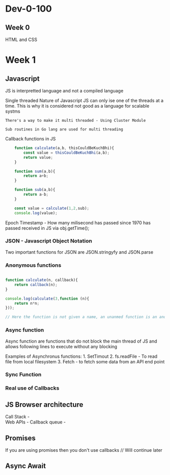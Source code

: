 # Dev-0-100


## Week 0

HTML and CSS


# Week 1 

## Javascript 

JS is interpretted language and not a compiled language

Single threaded Nature of Javascript
    JS can only ise one of the threads at a time.
    This is why it is considered not good as a language for scalable systms

    There's a way to make it multi threaded - Using Cluster Module

    Sub routines in Go lang are used for multi threading

Callback functions in JS

```Javascript 
    function calculate(a,b, thisCouldBeKuchBhi){
        const value = thisCouldBeKuchBhi(a,b);
        return value;
    }

    function sum(a,b){
        return a+b;
    }

    function sub(a,b){
        return a-b;
    }

    const value = calculate(1,2,sub);
    console.log(value);


```
    
Epoch Timestamp - How many milisecond has passed since 1970 has passed
received in JS via obj.getTime();

### JSON - Javascript Object Notation


Two important functions for JSON are JSON.stringyfy and JSON.parse
### Anonymous functions


``` Javascript 

function calculate(n, callback){
    return callback(n);
}

console.log(calculate(3,function (n){
    return n*n;
}));

// Here the function is not given a name, an unanmed function is an anonymous function

```
### Async function 

Async function are functions that do not block the main thread of JS and allows following lines to execute without any blocking

Examples of Asynchronus functions:
    1. SetTimout
    2. fs.readFile - To read file from local filesystem
    3. Fetch - to fetch some data from an API end point

### Sync Function

### Real use of Callbacks

## JS Browser architecture



Call Stack -   
Web APIs - 
Callback queue - 


## Promises 

If you are using promises then you don't use callbacks
// Will continue later

## Async Await

